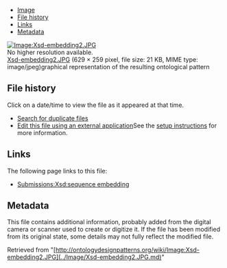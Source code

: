 * [Image](../Image/Xsd-embedding2.JPG.md#file)
* [File history](../Image/Xsd-embedding2.JPG.md#filehistory)
* [Links](../Image/Xsd-embedding2.JPG.md#filelinks)
* [Metadata](../Image/Xsd-embedding2.JPG.md#metadata)

[![Image:Xsd-embedding2.JPG](../../../images/d/dd/Xsd-embedding2.JPG)](../../../images/d/dd/Xsd-embedding2.JPG)  
No higher resolution available.  
[Xsd-embedding2.JPG](../../../images/d/dd/Xsd-embedding2.JPG)‎ (629 × 259 pixel, file size: 21 KB, MIME type: image/jpeg)graphical representation of the resulting ontological pattern




## File history

Click on a date/time to view the file as it appeared at that time.



  
* [Search for duplicate files](http://ontologydesignpatterns.org/wiki/Special:FileDuplicateSearch/Xsd-embedding2.JPG "Special:FileDuplicateSearch/Xsd-embedding2.JPG")
* [Edit this file using an external application](http://ontologydesignpatterns.org/wiki/index.php?title=Image:Xsd-embedding2.JPG&action=edit&externaledit=true&mode=file "Image:Xsd-embedding2.JPG")See the [setup instructions](http://www.mediawiki.org/wiki/Manual:External_editors "http://www.mediawiki.org/wiki/Manual:External_editors") for more information.

## Links



The following page links to this file:


* [Submissions:Xsd:sequence embedding](../Submissions/Xsd/sequence_embedding.md "Submissions:Xsd:sequence embedding")

## Metadata


This file contains additional information, probably added from the digital camera or scanner used to create or digitize it.
If the file has been modified from its original state, some details may not fully reflect the modified file.




Retrieved from "[http://ontologydesignpatterns.org/wiki/Image:Xsd-embedding2.JPG](../Image/Xsd-embedding2.JPG.md)"